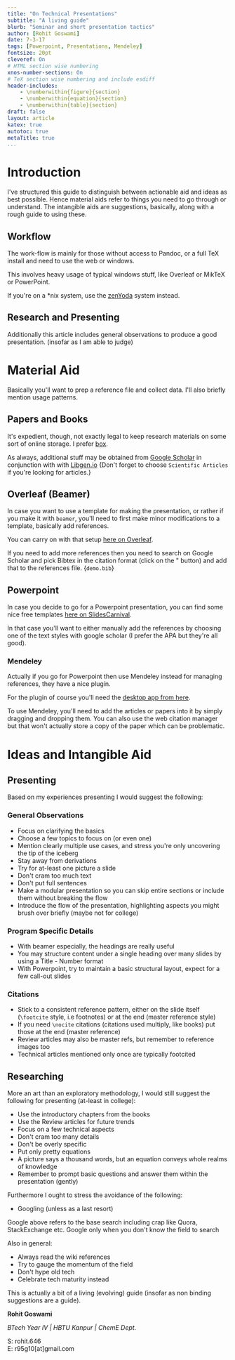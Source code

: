 ```yaml
---
title: "On Technical Presentations"
subtitle: "A living guide"
blurb: "Seminar and short presentation tactics"
author: [Rohit Goswami]
date: 7-3-17
tags: [Powerpoint, Presentations, Mendeley]
fontsize: 20pt
cleveref: On
# HTML section wise numbering
xnos-number-sections: On
# TeX section wise numbering and include esdiff
header-includes:
    - \numberwithin{figure}{section}
    - \numberwithin{equation}{section}
    - \numberwithin{table}{section}
draft: false
layout: article
katex: true
autotoc: true
metaTitle: true
...
```



# Introduction

I've structured this guide to distinguish between actionable aid and ideas as best possible. Hence material aids refer to things you need to go through or understand. The intangible aids are suggestions, basically, along with a rough guide to using these.


## Workflow

The work-flow is mainly for those without access to Pandoc, or a full TeX install and need to use the web or windows.

This involves heavy usage of typical windows stuff, like Overleaf or MikTeX or PowerPoint.

If you're on a \*nix system, use the [zenYoda](https://github.com/HaoZeke/zenYoda_Starter) system instead.

## Research and Presenting

Additionally this article includes general observations to produce a good presentation. (insofar as I am able to judge)

# Material Aid

Basically you'll want to prep a reference file and collect data. 
I'll also briefly mention usage patterns.


## Papers and Books

It's expedient, though, not exactly legal to keep research materials on some sort of online storage. I prefer [box](https://app.box.com).

As always, additional stuff may be obtained from [Google Scholar](https://scholar.google.com) in conjunction with with [Libgen.io](http://libgen.io/) {Don't forget to choose `Scientific Articles` if you're looking for articles.}

## Overleaf (Beamer)

In case you want to use a template for making the presentation, or rather if you make it with `beamer`, you'll need to first make minor modifications to a template, basically add references.

You can carry on with that setup [here on Overleaf](https://www.overleaf.com/latex/templates/metropolis-beamer-theme/qzyvdhrntfmr).

If you need to add more references then you need to search on Google Scholar and pick Bibtex in the citation format (click on the " button) and add that to the references file. {`demo.bib`}

## Powerpoint

In case you decide to go for a Powerpoint presentation, you can find some nice free templates [here on SlidesCarnival](https://www.slidescarnival.com/).

In that case you'll want to either manually add the references by choosing one of the text styles with google scholar (I prefer the APA but they're all good).


### Mendeley

Actually if you go for Powerpoint then use Mendeley instead for managing references, they have a nice plugin.

For the plugin of course you'll need the [desktop app from here](https://www.mendeley.com/download-desktop/).

To use Mendeley, you'll need to add the articles or papers into it by simply dragging and dropping them.
You can also use the web citation manager but that won't actually store a copy of the paper which can be problematic.

# Ideas and Intangible Aid

## Presenting

Based on my experiences presenting I would suggest the following:

### General Observations

* Focus on clarifying the basics
* Choose a few topics to focus on (or even one)
* Mention clearly multiple use cases, and stress you're only uncovering the tip of the iceberg
* Stay away from derivations
* Try for at-least one picture a slide
* Don't cram too much text
* Don't put full sentences
* Make a modular presentation so you can skip entire sections or include them without breaking the flow
* Introduce the flow of the presentation, highlighting aspects you might brush over briefly (maybe not for college)

### Program Specific Details

* With beamer especially, the headings are really useful
* You may structure content under a single heading over many slides by using a Title - Number format
* With Powerpoint, try to maintain a basic structural layout, expect for a few call-out slides

### Citations

* Stick to a consistent reference pattern, either on the slide itself (`\footcite` style, i.e footnotes) or at the end (master reference style)
* If you need `\nocite` citations (citations used multiply, like books) put those at the end (master reference)
* Review articles may also be master refs, but remember to reference images too
* Technical articles mentioned only once are typically footcited

## Researching

More an art than an exploratory methodology, I would still suggest the following for presenting (at-least in college):

* Use the introductory chapters from the books
* Use the Review articles for future trends
* Focus on a few technical aspects
* Don't cram too many details
* Don't be overly specific
* Put only pretty equations
* A picture says a thousand words, but an equation conveys whole realms of knowledge
* Remember to prompt basic questions and answer them within the presentation (gently)

Furthermore I ought to stress the avoidance of the following:

* Googling (unless as a last resort)

Google above refers to the base search including crap like Quora, StackExchange etc. Google only when you don't know the field to search

Also in general:

* Always read the wiki references
* Try to gauge the momentum of the field
* Don't hype old tech
* Celebrate tech maturity instead

This is actually a bit of a living (evolving) guide (insofar as non binding suggestions are a guide).

**Rohit Goswami**
 
*BTech Year IV | HBTU Kanpur | ChemE Dept.*

<p align="left">
S: rohit.646<br>
E: r95g10[at]gmail.com
</p> 

 
 
